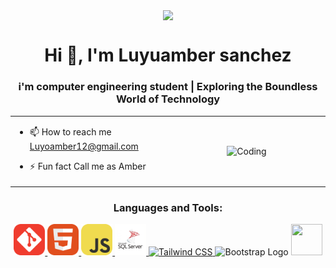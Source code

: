 
<p align="center"><picture align="center"><img align="center" src = "https://github.com/7oSkaaa/7oSkaaa/blob/main/Images/about_me.gif?raw=true" width = 50px></picture></p>
<h1 align="center">Hi 👋, I'm Luyuamber sanchez</h1>
<h3 align="center">i'm computer engineering student | Exploring the Boundless World of Technology</h3>
<p align="center">  </p>

<table align="center">
<tr border="none">
<td width="50%" align="left">
  



- 📫 How to reach me Luyoamber12@gmail.com
  
- ⚡️ Fun fact Call me as Amber

</td>
<td width="50%" align="center">

  <img align="center" alt="Coding" width="450" src="https://repository-images.githubusercontent.com/588181932/e36ec678-7984-4cdd-8e4c-a3932772ff8e">

  
  </td>
</tr>
</table>






</p>




<h3 align="center">Languages and Tools:</h3>
<p align="center"> <a href="https://getbootstrap.com" target="_blank" rel="noreferrer">   <a href="https://git-scm.com/" target="_blank" rel="noreferrer"> <img src="https://github.com/tandpfun/skill-icons/blob/main/icons/Git.svg" alt="git" width="50" height="50"/> </a> <a href="https://www.w3.org/html/" target="_blank" rel="noreferrer"> <img src="https://github.com/tandpfun/skill-icons/blob/main/icons/HTML.svg" alt="html5" width="50" height="50"/> </a>  <a href="https://developer.mozilla.org/en-US/docs/Web/JavaScript" target="_blank" rel="noreferrer"> <img src="https://github.com/tandpfun/skill-icons/blob/main/icons/JavaScript.svg" alt="javascript" width="50" height="50"/> </a> <a href="https://www.microsoft.com/en-us/sql-server" target="_blank" rel="noreferrer"> <img src="https://github.com/Scar1109/skill-icons/blob/Scar1109/icons/microsoftSQL.svg" alt="mssql" width="50" height="50"/> </a> </a> </a>  <a href="https://tailwindcss.com/" target="_blank" rel="noreferrer">  <a href="https://tailwindcss.com/" target="_blank">
  <img src="https://logowik.com/content/uploads/images/tailwind-css3232.logowik.com.webp" alt="Tailwind CSS" width="50" height="50">
</a><img src="https://getbootstrap.com/docs/5.3/assets/brand/bootstrap-logo.svg" width="50" height="50"  alt="Bootstrap Logo">


<img src= "https://bing.com/th/id/BCO.bfc2d3a4-ef2a-4361-856c-3c6ec5e23ee5.png" width="50" height="50">




